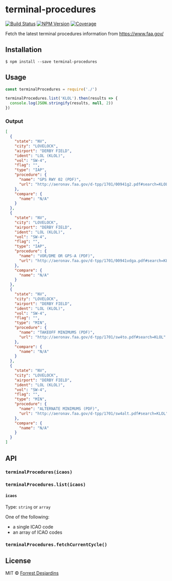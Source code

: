 # terminal-procedures

[![Build Status][travis-image]][travis-url]
[![NPM Version][npm-image]][npm-url]
[![Coverage][coveralls-image]][coveralls-url]

Fetch the latest terminal procedures information from https://www.faa.gov/

## Installation

```
$ npm install --save terminal-procedures
```

## Usage

```js
const terminalProcedures = require('./')

terminalProcedures.list('KLOL').then(results => {
  console.log(JSON.stringify(results, null, 2))
})
```

### Output

```json
[
  {
    "state": "NV",
    "city": "LOVELOCK",
    "airport": "DERBY FIELD",
    "ident": "LOL (KLOL)",
    "vol": "SW-4",
    "flag": "",
    "type": "IAP",
    "procedure": {
      "name": "GPS RWY 02 (PDF)",
      "url": "http://aeronav.faa.gov/d-tpp/1701/00941g2.pdf#search=KLOL"
    },
    "compare": {
      "name": "N/A"
    }
  },
  {
    "state": "NV",
    "city": "LOVELOCK",
    "airport": "DERBY FIELD",
    "ident": "LOL (KLOL)",
    "vol": "SW-4",
    "flag": "",
    "type": "IAP",
    "procedure": {
      "name": "VOR/DME OR GPS-A (PDF)",
      "url": "http://aeronav.faa.gov/d-tpp/1701/00941vdga.pdf#search=KLOL"
    },
    "compare": {
      "name": "N/A"
    }
  },
  {
    "state": "NV",
    "city": "LOVELOCK",
    "airport": "DERBY FIELD",
    "ident": "LOL (KLOL)",
    "vol": "SW-4",
    "flag": "",
    "type": "MIN",
    "procedure": {
      "name": "TAKEOFF MINIMUMS (PDF)",
      "url": "http://aeronav.faa.gov/d-tpp/1701/sw4to.pdf#search=KLOL"
    },
    "compare": {
      "name": "N/A"
    }
  },
  {
    "state": "NV",
    "city": "LOVELOCK",
    "airport": "DERBY FIELD",
    "ident": "LOL (KLOL)",
    "vol": "SW-4",
    "flag": "",
    "type": "MIN",
    "procedure": {
      "name": "ALTERNATE MINIMUMS (PDF)",
      "url": "http://aeronav.faa.gov/d-tpp/1701/sw4alt.pdf#search=KLOL"
    },
    "compare": {
      "name": "N/A"
    }
  }
]
```

## API

### `terminalProcedures(icaos)`
### `terminalProcedures.list(icaos)`

#### `icaos`

Type: `string` or `array`

One of the following:
- a single ICAO code
- an array of ICAO codes

### `terminalProcedures.fetchCurrentCycle()`

## License

MIT © [Forrest Desjardins](https://github.com/fdesjardins)

[npm-url]: https://www.npmjs.com/package/terminal-procedures
[npm-image]: https://img.shields.io/npm/v/terminal-procedures.svg?style=flat
[travis-url]: https://travis-ci.org/fdesjardins/terminal-procedures
[travis-image]: https://img.shields.io/travis/fdesjardins/terminal-procedures.svg?style=flat
[coveralls-url]: https://coveralls.io/r/fdesjardins/terminal-procedures
[coveralls-image]: https://img.shields.io/coveralls/fdesjardins/terminal-procedures.svg?style=flat
